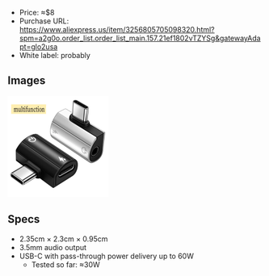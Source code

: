 - Price: ≈$8
- Purchase URL: https://www.aliexpress.us/item/3256805705098320.html?spm=a2g0o.order_list.order_list_main.157.21ef1802vTZYSg&gatewayAdapt=glo2usa
- White label: probably

## Images

<img alt="usb-c-audio-adapter-with-pd" width="200" src="usb-c-audio-adapter-with-pd.webp">

## Specs

- 2.35cm × 2.3cm × 0.95cm
- 3.5mm audio output
- USB-C with pass-through power delivery up to 60W
	- Tested so far: ≈30W
